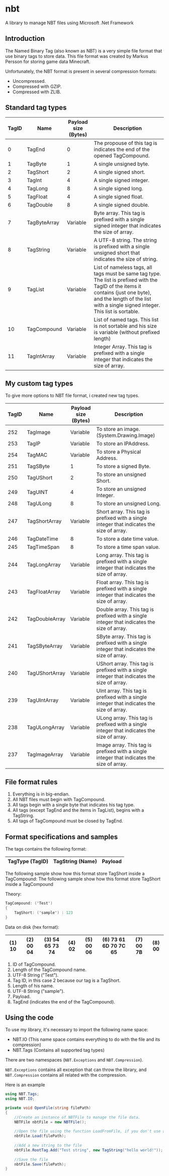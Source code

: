 # nbt
A library to manage NBT files using Microsoft .Net Framework

## Introduction
The Named Binary Tag (also known as NBT) is a very simple file format that use binary tags to store data. This file format was created by Markus Persson for storing game data Minecraft.

Unfortunately, the NBT format is present in several compression formats:

- Uncompressed.
- Compressed with GZIP.
- Compressed with ZLIB.

## Standard tag types
| TagID | Name | Payload size (Bytes) | Description |
| --- | --- | --- | --- |
0 | TagEnd | 0 | The propouse of this tag is indicates the end of the opened TagCompound. |
1 | TagByte | 1 | A single unsigned byte. |
2 | TagShort | 2 | A single signed short. |
3 | TagInt | 4 | A single signed integer. |
4 | TagLong | 8 | A single signed long. |
5 | TagFloat | 4 | A single signed float. |
6 | TagDouble | 8 | A single signed double. |
7 | TagByteArray | Variable | Byte array. This tag is prefixed with a single signed integer that indicates the size of array. |
8 | TagString | Variable | A UTF-8 string. The string is prefixed with a single unsigned short that indicates the size of string. |
9 | TagList | Variable | List of nameless tags, all tags must be same tag type. The list is prefixed with the TagID of the items it contains (just one byte), and the length of the list with a single signed integer. This list is sortable. |
10 | TagCompound | Variable | List of named tags. This list is not sortable and his size is variable (without prefixed length) |
11 | TagIntArray | Variable | Integer Array. This tag is prefixed with a single integer that indicates the size of array. |

## My custom tag types
To give more options to NBT file format, i created new tag types.

| TagID | Name | Payload size (Bytes) | Description |
| --- | --- | --- | --- |
|252 | TagImage | Variable | To store an image. (System.Drawing.Image) |
|253 | TagIP | Variable | To store an IPAddress. |
|254 | TagMAC | Variable | To store a Physical Address. |
|251 | TagSByte | 1 | To store a signed Byte. |
|250 | TagUShort | 2 | To store an unsigned Short. |
|249 | TagUINT | 4 | To store an unsigned Integer. |
|248 | TagULong | 8 | To store an unsigned Long. |
|247 | TagShortArray | Variable | Short array. This tag is prefixed with a single integer that indicates the size of array. |
|246 | TagDateTime | 8 | To store a date time value. |
|245 | TagTimeSpan | 8 | To store a time span value. |
|244 | TagLongArray | Variable | Long array. This tag is prefixed with a single integer that indicates the size of array. |
|243 | TagFloatArray | Variable | Float array. This tag is prefixed with a single integer that indicates the size of array. |
|242 | TagDoubleArray | Variable | Double array. This tag is prefixed with a single integer that indicates the size of array. |
|241 | TagSByteArray | Variable | SByte array. This tag is prefixed with a single integer that indicates the size of array. |
|240 | TagUShortArray | Variable | UShort array. This tag is prefixed with a single integer that indicates the size of array. |
|239 | TagUIntArray | Variable | UInt array. This tag is prefixed with a single integer that indicates the size of array. |
|238 | TagULongArray | Variable | ULong array. This tag is prefixed with a single integer that indicates the size of array. |
|237 | TagImageArray | Variable | Image array. This tag is prefixed with a single integer that indicates the size of array. |

## File format rules
1. Everything is in big-endian.
2. All NBT files must begin with TagCompound.
3. All tags begin with a single byte that indicates his tag type.
4. All tags (except TagEnd and the items in TagList), begins with a TagString.
5. All tags of TagCompound must be closed by TagEnd.

## Format specifications and samples
The tags contains the following format:

|TagType (TagID) | TagString (Name) | Payload |
| --- | --- | --- |

The following sample show how this format store TagShort inside a TagCompound:
The following sample show how this format store TagShort inside a TagCompound

Theory:

``` C#
TagCompound: ('Test')
{
    TagShort: ('sample') : 123
}
```
Data on disk (hex format):

| (1) 10 | (2) 00 04 | (3) 54 65 73 74 | (4) 02 | (5) 00 06 | (6) 73 61 6D 70 7C 65 | (7) 00 7B | (8) 00 |
| --- | --- | --- | --- | --- | --- | --- | --- |

1. ID of TagCompound.
2. Length of the TagCompound name.
3. UTF-8 String ("Test").
4. Tag ID, in this case 2 because our tag is a TagShort.
5. Length of his name.
6. UTF-8 String ("sample").
7. Payload.
8. TagEnd (indicates the end of the TagCompound).

## Using the code
To use my library, it's necessary to import the following name space:
- NBT.IO (This name space contains everything to do with the file and its compression)
- NBT.Tags (Contains all supported tag types)

There are two namespaces (```NBT.Exceptions``` and ```NBT.Compression```).

```NBT.Exceptions``` contains all exception that can throw the library, and ```NBT.Compression``` contains all related with the compression.

Here is an example
```C#
using NBT.Tags;
using NBT.IO;

private void OpenFile(string filePath)
{
    //Create an instance of NBTFile to manage the file data.
    NBTFile nbtFile = new NBTFile();
    
    //Open the file using the function LoadFromFile, if you don't use a file, because you use a stream, you can also use the function LoadFromStream.
    nbtFile.Load(filePath);
    
    //Add a new string to the file
    nbtFile.RootTag.Add("Test string", new TagString("hello world!"));
    
    //Save the file
    nbtFile.Save(filePath);
}
```
